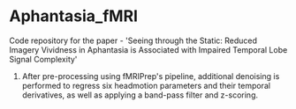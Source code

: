 # Aphantasia_fMRI
Code repository for the paper - 'Seeing through the Static: Reduced Imagery Vividness in Aphantasia is Associated with Impaired Temporal Lobe Signal Complexity'

1. After pre-processing using fMRIPrep's pipeline, additional denoising is performed to regress six headmotion parameters and their temporal derivatives, as well as applying a band-pass filter and z-scoring. 
